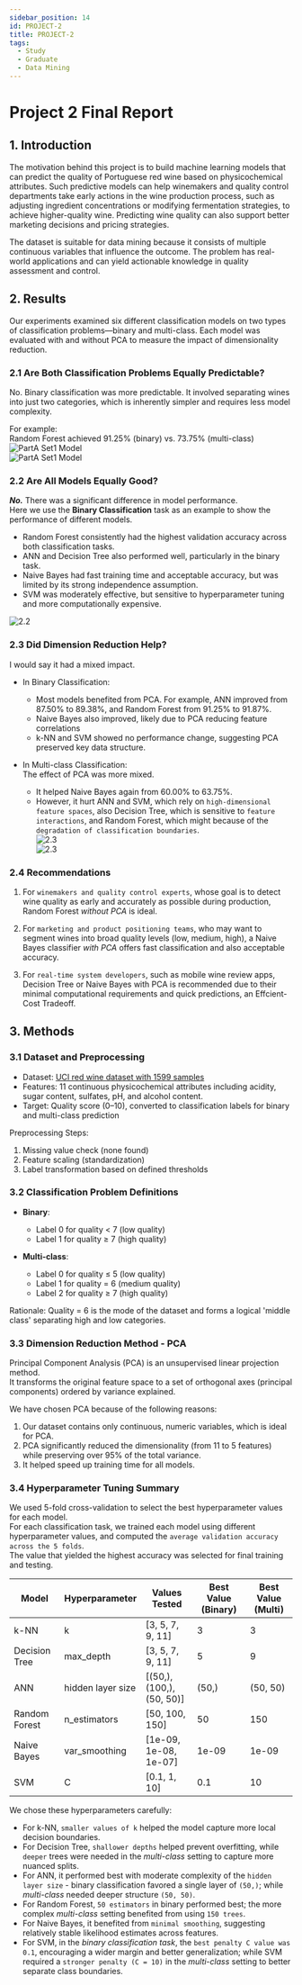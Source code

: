 ```yaml
---
sidebar_position: 14
id: PROJECT-2
title: PROJECT-2
tags:
  - Study
  - Graduate
  - Data Mining
---
```


# Project 2 Final Report

## 1. Introduction
The motivation behind this project is to build machine learning models that can predict the quality of Portuguese red wine based on physicochemical attributes. Such predictive models can help winemakers and quality control departments take early actions in the wine production process, such as adjusting ingredient concentrations or modifying fermentation strategies, to achieve higher-quality wine. Predicting wine quality can also support better marketing decisions and pricing strategies.

The dataset is suitable for data mining because it consists of multiple continuous variables that influence the outcome. The problem has real-world applications and can yield actionable knowledge in quality assessment and control.

## 2. Results
Our experiments examined six different classification models on two types of classification problems—binary and multi-class. Each model was evaluated with and without PCA to measure the impact of dimensionality reduction.

### 2.1 Are Both Classification Problems Equally Predictable?
No. Binary classification was more predictable. It involved separating wines into just two categories, which is inherently simpler and requires less model complexity.

For example:  
Random Forest achieved 91.25% (binary) vs. 73.75% (multi-class)  
![PartA Set1 Model](https://jcqn.oss-cn-beijing.aliyuncs.com/img_blog/514DM/Project2/rf_binary_cv_plot.png)  
![PartA Set1 Model](https://jcqn.oss-cn-beijing.aliyuncs.com/img_blog/514DM/Project2/rf_multi_cv_plot.png)


### 2.2 Are All Models Equally Good?
***No.*** There was a significant difference in model performance.  
Here we use the **Binary Classification** task as an example to show the performance of different models.

- Random Forest consistently had the highest validation accuracy across both classification tasks.
- ANN and Decision Tree also performed well, particularly in the binary task.
- Naive Bayes had fast training time and acceptable accuracy, but was limited by its strong independence assumption.
- SVM was moderately effective, but sensitive to hyperparameter tuning and more computationally expensive.

![2.2](https://jcqn.oss-cn-beijing.aliyuncs.com/img_blog/514DM/Project2/2.2.png)


### 2.3 Did Dimension Reduction Help?
I would say it had a mixed impact.

- In Binary Classification:
    - Most models benefited from PCA. For example, ANN improved from 87.50% to 89.38%, and Random Forest from 91.25% to 91.87%.
    - Naive Bayes also improved, likely due to PCA reducing feature correlations
    - k-NN and SVM showed no performance change, suggesting PCA preserved key data structure.

- In Multi-class Classification:  
    The effect of PCA was more mixed.  
    - It helped Naive Bayes again from 60.00% to 63.75%.
    - However, it hurt ANN and SVM, which rely on `high-dimensional feature spaces`, also Decision Tree, which is sensitive to `feature interactions`, and Random Forest, which might because of the `degradation of classification boundaries`.  
![2.3](https://jcqn.oss-cn-beijing.aliyuncs.com/img_blog/514DM/Project2/2.3.png)  
![2.3](https://jcqn.oss-cn-beijing.aliyuncs.com/img_blog/514DM/Project2/2.3_1.png)



### 2.4 Recommendations

1. For `winemakers and quality control experts`, whose goal is to detect wine quality as early and accurately as possible during production, Random Forest _without PCA_ is ideal.

2. For `marketing and product positioning teams`, who may want to segment wines into broad quality levels (low, medium, high), a Naive Bayes classifier _with PCA_ offers fast classification and also acceptable accuracy.

3. For `real-time system developers`, such as mobile wine review apps, Decision Tree or Naive Bayes with PCA is recommended due to their minimal computational requirements and quick predictions, an Effcient-Cost Tradeoff.


## 3. Methods
### 3.1 Dataset and Preprocessing

- Dataset: [UCI red wine dataset with 1599 samples](https://archive.ics.uci.edu/dataset/186/wine+quality)
- Features: 11 continuous physicochemical attributes including acidity, sugar content, sulfates, pH, and alcohol content.
- Target: Quality score (0–10), converted to classification labels for binary and multi-class prediction

Preprocessing Steps:  
1. Missing value check (none found)
2. Feature scaling (standardization)
3. Label transformation based on defined thresholds


### 3.2 Classification Problem Definitions

- **Binary**:  
    - Label 0 for quality < 7 (low quality)
    - Label 1 for quality ≥ 7 (high quality)

- **Multi-class**:  
    - Label 0 for quality ≤ 5 (low quality)
    - Label 1 for quality = 6 (medium quality)
    - Label 2 for quality ≥ 7 (high quality)

Rationale: Quality = 6 is the mode of the dataset and forms a logical 'middle class' separating high and low categories.

### 3.3 Dimension Reduction Method - PCA
Principal Component Analysis (PCA) is an unsupervised linear projection method.  
It transforms the original feature space to a set of orthogonal axes (principal components) ordered by variance explained.  

We have chosen PCA because of the following reasons:
1. Our dataset contains only continuous, numeric variables, which is ideal for PCA.
2. PCA significantly reduced the dimensionality (from 11 to 5 features) while preserving over 95% of the total variance.
3. It helped speed up training time for all models.


### 3.4 Hyperparameter Tuning Summary
We used 5-fold cross-validation to select the best hyperparameter values for each model.  
For each classification task, we trained each model using different hyperparameter values, and computed the `average validation accuracy across the 5 folds`.  
The value that yielded the highest accuracy was selected for final training and testing.

| Model         | Hyperparameter     | Values Tested                      | Best Value (Binary) | Best Value (Multi) |
|---------------|--------------------|------------------------------------|----------------------|---------------------|
| k-NN          | k                  | [3, 5, 7, 9, 11]                   | 3                    | 3                   |
| Decision Tree | max_depth          | [3, 5, 7, 9, 11]                   | 5                    | 9                   |
| ANN           | hidden layer size  | [(50,), (100,), (50, 50)]         | (50,)                | (50, 50)            |
| Random Forest | n_estimators       | [50, 100, 150]                    | 50                   | 150                 |
| Naive Bayes   | var_smoothing      | [1e-09, 1e-08, 1e-07]              | 1e-09                | 1e-09               |
| SVM           | C                  | [0.1, 1, 10]                       | 0.1                  | 10                  |



We chose these hyperparameters carefully:  
- For k-NN, `smaller values of k` helped the model capture more local decision boundaries.
- For Decision Tree, `shallower depths` helped prevent overfitting, while `deeper` trees were needed in the _multi-class_ setting to capture more nuanced splits.
- For ANN, it performed best with moderate complexity of the `hidden layer size` - binary classification favored a single layer of `(50,)`; while _multi-class_ needed deeper structure `(50, 50)`.
- For Random Forest, `50 estimators` in binary performed best; the more complex _multi-class_ setting benefited from using `150 trees`.
- For Naive Bayes, it benefited from `minimal smoothing`, suggesting relatively stable likelihood estimates across features.
- For SVM, in the _binary classification task_, the `best penalty C value was 0.1`, encouraging a wider margin and better generalization; while SVM required a `stronger penalty (C = 10)` in the _multi-class_ setting to better separate class boundaries.